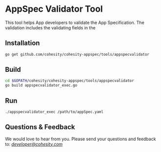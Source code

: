 AppSpec Validator Tool
=================

This tool helps App developers to validate the App Specification. 
The validation includes the validating fields in the 


## Installation

```bash
go get github.com/cohesity/cohesity-appspec/tools/appspecvalidator
```

## Build

```bash
cd $GOPATH/cohesity/cohesity-appspec/tools/appspecvalidator
go build appspecvalidator_exec.go
```

## Run

```bash
./appspecvalidator_exec /path/to/appSpec.yaml
```

## Questions & Feedback
We would love to hear from you. Please send your questions and feedback to: 
*developer@cohesity.com*

